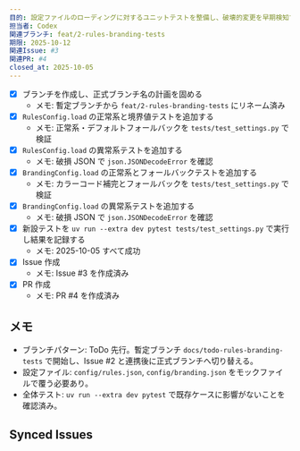```yaml
---
目的: 設定ファイルのローディングに対するユニットテストを整備し、破壊的変更を早期検知する
担当者: Codex
関連ブランチ: feat/2-rules-branding-tests
期限: 2025-10-12
関連Issue: #3
関連PR: #4
closed_at: 2025-10-05
---
```


- [x] ブランチを作成し、正式ブランチ名の計画を固める
  - メモ: 暫定ブランチから `feat/2-rules-branding-tests` にリネーム済み
- [x] `RulesConfig.load` の正常系と境界値テストを追加する
  - メモ: 正常系・デフォルトフォールバックを `tests/test_settings.py` で検証
- [x] `RulesConfig.load` の異常系テストを追加する
  - メモ: 破損 JSON で `json.JSONDecodeError` を確認
- [x] `BrandingConfig.load` の正常系とフォールバックテストを追加する
  - メモ: カラーコード補完とフォールバックを `tests/test_settings.py` で検証
- [x] `BrandingConfig.load` の異常系テストを追加する
  - メモ: 破損 JSON で `json.JSONDecodeError` を確認
- [x] 新設テストを `uv run --extra dev pytest tests/test_settings.py` で実行し結果を記録する
  - メモ: 2025-10-05 すべて成功
- [x] Issue 作成
  - メモ: Issue #3 を作成済み
- [x] PR 作成
  - メモ: PR #4 を作成済み

## メモ
- ブランチパターン: ToDo 先行。暫定ブランチ `docs/todo-rules-branding-tests` で開始し、Issue #2 と連携後に正式ブランチへ切り替える。
- 設定ファイル: `config/rules.json`, `config/branding.json` をモックファイルで覆う必要あり。
- 全体テスト: `uv run --extra dev pytest` で既存ケースに影響がないことを確認済み。

<!-- BEGIN: issues-sync -->
## Synced Issues
<!-- END: issues-sync -->
